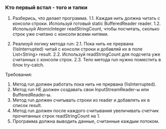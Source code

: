 
### Кто первый встал - того и тапки

1. Разберись, что делает программа.
1.1. Каждая нить должна читать с консоли строки. Используй готовый static BufferedReader reader.
1.2. Используй AtomicInteger readStringCount, чтобы посчитать, сколько строк уже считано с консоли всеми нитями.

2. Реализуй логику метода run:
2.1. Пока нить не прервана (!isInterrupted) читай с консоли строки и добавляй их в поле List&lt;String&gt; result.
2.2. Используй readStringCount для подсчета уже считанных с консоли строк.
2.3. Тело метода run нужно поместить в блок try-catch.


Требования:
1.	Метод run должен работать пока нить не прервана (!isInterrupted).
2.	Метод run НЕ должен создавать свои InputStreamReader-ы или BufferedReader-ы.
3.	Метод run должен считывать строки из reader и добавлять их в список result.
4.	Метод run должен после каждого считывания увеличивать счетчик прочитанных строк readStringCount на 1.
5.	Программа должна выводить данные, считанные каждым потоком.


